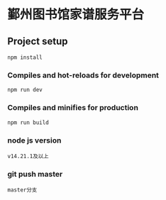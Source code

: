 # 鄞州图书馆家谱服务平台

## Project setup
```
npm install
```

### Compiles and hot-reloads for development
```
npm run dev
```

### Compiles and minifies for production
```
npm run build
```

### node js version
```
v14.21.1及以上
```

### git push master
```
master分支
```